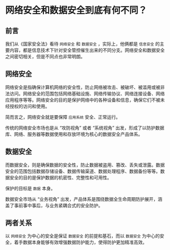 # 网络安全和数据安全到底有何不同？

## 前言

我们从《国家安全法》看待 `网络安全` 和 `数据安全` ，实际上，他俩都是 `信息安全` 的主要内容，都是信息技术下针对安全管控催生出来的不同分支。网络安全和数据安全之间密切相关，但是不同点也非常明朗。

## 网络安全

网络安全是指确保计算机网络的安全性，防止网络被攻击、被破坏、被滥用或被非法访问。网络安全的范围包括网络基础设施、网络传输协议、网络连接设备、网络应用程序等等。网络安全的目的是保护网络中的各种设备和信息，确保它们不被未经授权的访问和使用。

简而言之，网络安全就是要保障 `应用系统` 安全、正常运行。

传统的网络安全市场也是从 “攻防视角” 或者 “系统视角” 出发，形成了以防护数据库、网络、服务器等数据使用和存放环境为核心的数据安全产品体系。

## 数据安全

而数据安全，则是确保数据的安全性，防止数据被盗用、篡改、丢失或泄露。数据安全的范围包括数据存储设备、数据传输渠道、数据处理程序、数据备份等等。数据安全的目的是保护数据的机密性、完整性和可用性。

保护的目标是 `数据` 本身。

数据安全市场从 “业务视角” 出发，产品体系是围绕数据全生命周期防护展开，涵盖了事前事中事后，与业务紧耦合式的安全防护。

## 两者关系

以 `网络安全` 为中心的安全是保证 `数据安全` 的前提和基石，而以 `数据安全` 为中心的安全，着手数据本身能够有效增强数据防护能力，使得防护更加精准高效。
